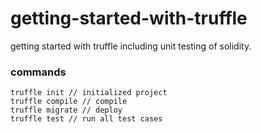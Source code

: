 # getting-started-with-truffle
getting started with truffle including unit testing of solidity.

### commands
```
truffle init // initialized project
truffle compile // compile
truffle migrate // deploy
truffle test // run all test cases
```
